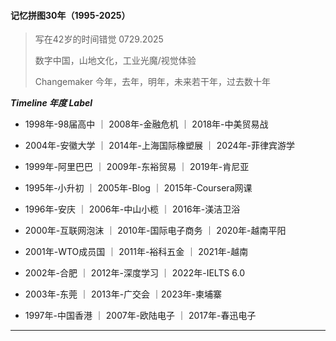 
#### 记忆拼图30年（1995-2025）

>  写在42岁的时间错觉 0729.2025
>
> 数字中国，山地文化，工业光魔/视觉体验
>
> Changemaker
> 今年，去年，明年，未来若干年，过去数十年

***Timeline 年度 Label***

* 1998年-98届高中 ｜ 2008年-金融危机 ｜ 2018年-中美贸易战

* 2004年-安徽大学 ｜ 2014年-上海国际橡塑展 ｜ 2024年-菲律宾游学

* 1999年-阿里巴巴 ｜ 2009年-东裕贸易 ｜ 2019年-肯尼亚

* 1995年-小升初 ｜ 2005年-Blog ｜ 2015年-Coursera网课

* 1996年-安庆 ｜ 2006年-中山小榄 ｜ 2016年-渼洁卫浴

* 2000年-互联网泡沫 ｜ 2010年-国际电子商务 ｜ 2020年-越南平阳

* 2001年-WTO成员国 ｜ 2011年-裕科五金 ｜ 2021年-越南

* 2002年-合肥 ｜ 2012年-深度学习 ｜ 2022年-IELTS 6.0

* 2003年-东莞 ｜ 2013年-广交会 ｜2023年-柬埔寨

* 1997年-中国香港 ｜ 2007年-欧陆电子 ｜ 2017年-春迅电子

---

